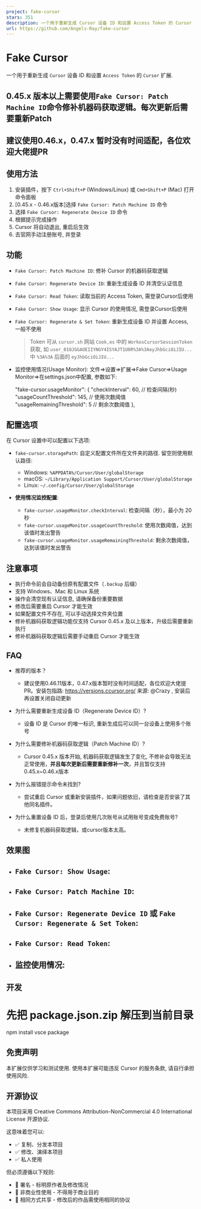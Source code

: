 ```yaml
---
project: fake-cursor
stars: 351
description: 一个用于重新生成 Cursor 设备 ID 和设置 Access Token 的 Cursor 扩展
url: https://github.com/Angels-Ray/fake-cursor
---
```


Fake Cursor
===========

一个用于重新生成 `Cursor` 设备 ID 和设置 `Access Token` 的 `Cursor` 扩展.

0.45.x 版本以上需要使用`Fake Cursor: Patch Machine ID`命令修补机器码获取逻辑。每次更新后需要重新Patch
------------------------------------------------------------------------

建议使用0.46.x，0.47.x 暂时没有时间适配，各位欢迎大佬提PR
------------------------------------

使用方法
----

1.  安装插件，按下 `Ctrl+Shift+P` (Windows/Linux) 或 `Cmd+Shift+P` (Mac) 打开命令面板
2.  \[0.45.x - 0.46.x版本\]选择 `Fake Cursor: Patch Machine ID` 命令
3.  选择 `Fake Cursor: Regenerate Device ID` 命令
4.  根据提示完成操作
5.  Cursor 将自动退出, 重启后生效
6.  去官网手动注册账号, 并登录

功能
--

-   `Fake Cursor: Patch Machine ID`: 修补 Cursor 的机器码获取逻辑
-   `Fake Cursor: Regenerate Device ID`: 重新生成设备 ID 并清空认证信息
-   `Fake Cursor: Read Token`: 读取当前的 Access Token, 需登录Cursor后使用
-   `Fake Cursor: Show Usage`: 显示 Cursor 的使用情况, 需登录Cursor后使用
-   `Fake Cursor: Regenerate & Set Token`: 重新生成设备 ID 并设置 Access, 一般不使用
    
    > Token 可从 `cursor.sh` 网站 `Cook,es` 中的 `WorkosCursorSessionToken` 获取, 如 `user_01OJGGAOEIIYNGY4ISYAJT1U8R%3A%3AeyJhbGciOiJIU...` 中 `%3A%3A` 后面的 `eyJhbGciOiJIU...`
    
-   监控使用情况(Usage Monitor): 文件=>设置=>扩展=>Fake Cursor=>Usage Monitor=>在settings.json中配置, 参数如下:
    
    "fake-cursor.usageMonitor": {
      "checkInterval": 60,  // 检查间隔(秒)
      "usageCountThreshold": 145,  // 使用次数阈值
      "usageRemainingThreshold": 5  // 剩余次数阈值
    },
    

配置选项
----

在 Cursor 设置中可以配置以下选项:

-   `fake-cursor.storagePath`: 自定义配置文件所在文件夹的路径. 留空则使用默认路径:
    
    -   Windows: `%APPDATA%/Cursor/User/globalStorage`
    -   macOS: `~/Library/Application Support/Cursor/User/globalStorage`
    -   Linux: `~/.config/Cursor/User/globalStorage`
-   **使用情况监控配置**:
    
    -   `fake-cursor.usageMonitor.checkInterval`: 检查间隔（秒），最小为 20 秒
    -   `fake-cursor.usageMonitor.usageCountThreshold`: 使用次数阈值，达到该值时发出警告
    -   `fake-cursor.usageMonitor.usageRemainingThreshold`: 剩余次数阈值，达到该值时发出警告

注意事项
----

-   执行命令前会自动备份原有配置文件（`.backup` 后缀）
-   支持 Windows、Mac 和 Linux 系统
-   操作会清空现有认证信息, 请确保备份重要数据
-   修改后需要重启 Cursor 才能生效
-   如果配置文件不存在, 可以手动选择文件夹位置
-   修补机器码获取逻辑功能仅支持 Cursor 0.45.x 及以上版本，升级后需要重新执行
-   修补机器码获取逻辑后需要手动重启 Cursor 才能生效

FAQ
---

-   推荐的版本？
    
    -   建议使用0.46.11版本，0.47.x版本暂时没有时间适配，各位欢迎大佬提PR。安装包指路: https://versions.ccursor.org/ 来源: @Crazy , 安装后再设置关闭自动更新
-   为什么需要重新生成设备 ID（Regenerate Device ID）?
    
    -   设备 ID 是 Cursor 的唯一标识, 重新生成后可以同一台设备上使用多个账号
-   为什么需要修补机器码获取逻辑（Patch Machine ID）?
    
    -   Cursor 0.45.x 版本开始, 机器码获取逻辑发生了变化, 不修补会导致无法正常使用，**并且每次更新后需要重新修补一次**，并且暂仅支持0.45.x~0.46.x版本
-   为什么报错提示命令未找到?
    
    -   尝试重启 Cursor 或重新安装插件，如果问题依旧，请检查是否安装了其他同名插件。
-   为什么重置设备 ID 后，登录后使用几次账号从试用账号变成免费账号?
    
    -   未修复机器码获取逻辑，或cursor版本太高。

效果图
---

-   `Fake Cursor: Show Usage`:
    -   
-   `Fake Cursor: Patch Machine ID`:
    -   
-   `Fake Cursor: Regenerate Device ID` 或 `Fake Cursor: Regenerate & Set Token`:
    -   
-   `Fake Cursor: Read Token`:
    -   
-   监控使用情况:
    -   

开发
--

# 先把 package.json.zip 解压到当前目录
npm install
vsce package

免责声明
----

本扩展仅供学习和测试使用. 使用本扩展可能违反 Cursor 的服务条款, 请自行承担使用风险.

开源协议
----

本项目采用 Creative Commons Attribution-NonCommercial 4.0 International License 开源协议.

这意味着您可以:

-   ✅ 复制、分发本项目
-   ✅ 修改、演绎本项目
-   ✅ 私人使用

但必须遵循以下规则:

-   📝 署名 - 标明原作者及修改情况
-   🚫 非商业性使用 - 不得用于商业目的
-   🔄 相同方式共享 - 修改后的作品需使用相同的协议
